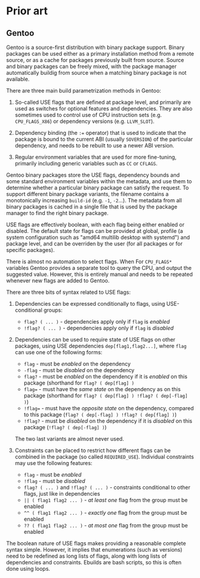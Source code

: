 # Prior art

## Gentoo

Gentoo is a source-first distribution with binary package support.
Binary packages can be used either as a primary installation method
from a remote source, or as a cache for packages previously built
from source. Source and binary packages can be freely mixed, with
the package manager automatically buildig from source when a matching
binary package is not available.

There are three main build parametrization methods in Gentoo:

1. So-called USE flags that are defined at package level, and primarily
   are used as switches for optional features and dependencies. They
   are also sometimes used to control use of CPU instruction sets
   (e.g. `CPU_FLAGS_X86`) or dependency versions (e.g. `LLVM_SLOT`).

2. Dependency binding (the `:=` operator) that is used to indicate
   that the package is bound to the current ABI (usually `SOVERSION`)
   of the particular dependency, and needs to be rebuilt to use a newer
   ABI version.

3. Regular environment variables that are used for more fine-tuning,
   primarily including generic variables such as `CC` or `CFLAGS`.

Gentoo binary packages store the USE flags, dependency bounds and some
standard environment variables within the metadata, and use them to
determine whether a particular binary package can satisfy the request.
To support different binary package variants, the filename contains
a monotonically increasing `build-id` (e.g. `-1`, `-2`...). The metadata
from all binary packages is cached in a single file that is used
by the package manager to find the right binary package.

USE flags are effectively boolean, with each flag being either enabled
or disabled. The default state for flags can be provided at global,
profile (a system configuration such as "amd64 multilib desktop with
systemd") and package level, and can be overriden by the user (for all
packages or for specific packages).

There is almost no automation to select flags. When 
For `CPU_FLAGS*` variables Gentoo provides a separate tool to query
the CPU, and output the suggested value. However, this is entirely
manual and needs to be repeated whenever new flags are added to Gentoo.


There are three bits of syntax related to USE flags:

1. Dependencies can be expressed conditionally to flags, using
   USE-conditional groups:

   - `flag? ( ... )` - dependencies apply only if `flag` is *enabled*
   - `!flag? ( ... )` - dependencies apply only if `flag` is *disabled*

2. Dependencies can be used to require state of USE flags on other
   packages, using USE dependencies `dep[flag1,flag2...]`, where `flag`
   can use one of the following forms:

   - `flag` - must be *enabled* on the dependency
   - `-flag` - must be *disabled* on the dependency
   - `flag?` - must be *enabled* on the dependency if it is *enabled*
     on this package (shorthand for `flag? ( dep[flag] )`
   - `flag=` - must have the *same state* on the dependency as on this
     package (shorthand for `flag? ( dep[flag] ) !flag? ( dep[-flag] )`)
   - `!flag=` - must have the *opposite state* on the dependency,
     compared to this package (`flag? ( dep[-flag] ) !flag? ( dep[flag] )`)
   - `!flag?` - must be *disabled* on the dependency if it is *disabled*
     on this package (`!flag? ( dep[-flag] )`)

   The two last variants are almost never used.

3. Constraints can be placed to restrict how different flags can be
   combined in the package (so called `REQUIRED_USE`). Individual
   constraints may use the following features:

   - `flag` - must be *enabled*
   - `!flag` - must be *disabled*
   - `flag? ( ... )` and `!flag? ( ... )` - constraints conditional
     to other flags, just like in dependencies
   - `|| ( flag1 flag2 ... )` - *at least one* flag from the group must
     be enabled
   - `^^ ( flag1 flag2 ... )` - *exactly one* flag from the group must
     be enabled
   - `?? ( flag1 flag2 ... )` - *at most one* flag from the group must
     be enabled

The boolean nature of USE flags makes providing a reasonable complete
syntax simple. However, it implies that enumerations (such as versions)
need to be redefined as long lists of flags, along with long lists
of dependencies and constraints. Ebuilds are bash scripts, so this
is often done using loops.
